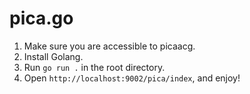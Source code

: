# pica.go

1. Make sure you are accessible to picaacg.
2. Install Golang.
3. Run `go run .` in the root directory.
4. Open `http://localhost:9002/pica/index`, and enjoy!

